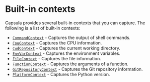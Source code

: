 # Built-in contexts

Capsula provides several built-in contexts that you can capture. The following is a list of built-in contexts:

- [`CommandContext`](command.md) - Captures the output of shell commands.
- [`CpuContext`](cpu.md) - Captures the CPU information.
- [`CwdContext`](cwd.md) - Captures the current working directory.
- [`EnvVarContext`](envvar.md) - Captures the environment variables.
- [`FileContext`](file.md) - Captures the file information.
- [`FunctionContext`](function.md) - Captures the arguments of a function.
- [`GitRepositoryContext`](git.md) - Captures the Git repository information.
- [`PlatformContext`](platform.md) - Captures the Python version.
